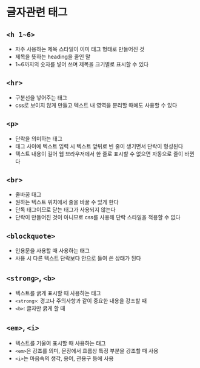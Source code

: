 # 글자관련 태그

## `<h 1~6>`

- 자주 사용하는 제목 스타일이 이미 태그 형태로 만들어진 것
- 제목을 뜻하는 heading을 줄인 말
- 1~6까지의 숫자를 넣어 쓰며 제목을 크기별로 표시할 수 있다

## `<hr>`

- 구분선을 넣어주는 태그
- css로 보이지 않게 만들고 텍스트 내 영역을 분리할 때에도 사용할 수 있다

## `<p>`

- 단락을 의미하는 태그
- 태그 사이에 텍스트 입력 시 텍스트 앞뒤로 빈 줄이 생기면서 단락이 형성된다
- 텍스트 내용이 길어 웹 브라우저에서 한 줄로 표시할 수 없으면 자동으로 줄이 바뀐다

## `<br>`

- 줄바꿈 태그
- 원하는 텍스트 위치에서 줄을 바꿀 수 있게 한다
- 단독 태그이므로 닫는 태그가 사용되지 않는다
- 단락이 만들어진 것이 아니므로 css를 사용해 단락 스타일을 적용할 수 없다

## `<blockquote>` 

- 인용문을 사용할 때 사용하는 태그
- 사용 시 다른 텍스트 단락보다 안으로 들여 쓴 상태가 된다

## `<strong>`, `<b>`

- 텍스트를 굵게 표시할 때 사용하는 태그
- `<strong>`: 경고나 주의사항과 같이 중요한 내용을 강조할 때 
- `<b>`: 글자만 굵게 할 때
​
## `<em>`, `<i>` 

- 텍스트를 기울여 표시할 때 사용하는 태그
- `<em>`은 강조를 의미, 문장에서 흐름상 특정 부분을 강조할 때 사용
- `<i>`는 마음속의 생각, 용어, 관용구 등에 사용